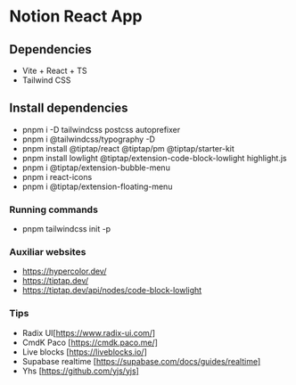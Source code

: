 # Notion React App

## Dependencies

- Vite + React + TS
- Tailwind CSS

## Install dependencies

- pnpm i -D tailwindcss postcss autoprefixer
- pnpm i @tailwindcss/typography -D
- pnpm install @tiptap/react @tiptap/pm @tiptap/starter-kit
- pnpm install lowlight @tiptap/extension-code-block-lowlight highlight.js
- pnpm i @tiptap/extension-bubble-menu
- pnpm i react-icons
- pnpm i @tiptap/extension-floating-menu

### Running commands

- pnpm tailwindcss init -p

### Auxiliar websites

- https://hypercolor.dev/
- https://tiptap.dev/
- https://tiptap.dev/api/nodes/code-block-lowlight

### Tips

- Radix UI[https://www.radix-ui.com/]
- CmdK Paco [https://cmdk.paco.me/]
- Live blocks [https://liveblocks.io/]
- Supabase realtime [https://supabase.com/docs/guides/realtime]
- Yhs [https://github.com/yjs/yjs]
